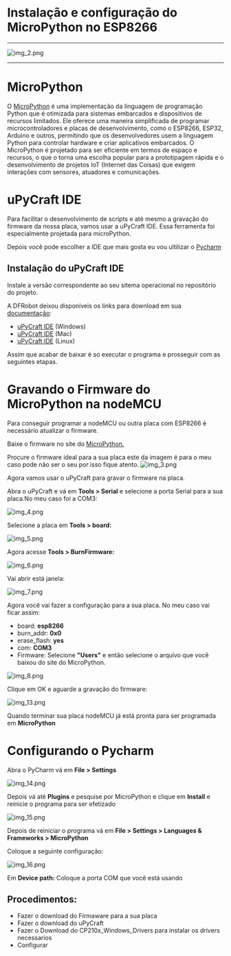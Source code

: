 # Instalação e configuração do MicroPython no ESP8266

---
![img_2.png](img/img_2.png)

---
# MicroPython
O [MicroPython](https://micropython.org/) é uma implementação da linguagem de programação Python que é otimizada para sistemas embarcados e dispositivos de recursos limitados. Ele oferece uma maneira simplificada de programar microcontroladores e placas de desenvolvimento, como o ESP8266, ESP32, Arduino e outros, permitindo que os desenvolvedores usem a linguagem Python para controlar hardware e criar aplicativos embarcados. O MicroPython é projetado para ser eficiente em termos de espaço e recursos, o que o torna uma escolha popular para a prototipagem rápida e o desenvolvimento de projetos IoT (Internet das Coisas) que exigem interações com sensores, atuadores e comunicações.

# uPyCraft IDE
Para facilitar o desenvolvimento de scripts e até mesmo a gravação do firmware da nossa placa, vamos usar a uPyCraft IDE. Essa ferramenta foi especialmente projetada para microPython.

Depois você pode escolher a IDE que mais gosta eu vou ultilizar o [Pycharm](https://www.jetbrains.com/pycharm/download/?section=windows)
## Instalação do uPyCraft IDE
Instale a versão correspondente ao seu sitema operacional no repositório do projeto.

A DFRobot deixou disponíveis os links para download em sua [documentação](https://docs.dfrobot.com/upycraft/):
* [uPyCraft IDE](https://raw.githubusercontent.com/DFRobot/uPyCraft/master/uPyCraft.exe) (Windows)
* [uPyCraft IDE](https://raw.githubusercontent.com/DFRobot/uPyCraft/master/uPyCraft_mac_V1.0.zip) (Mac)
* [uPyCraft IDE](https://git.oschina.net/dfrobot/upycraft/raw/master/uPyCraft_linux_V0.30) (Linux)

Assim que acabar de baixar é so executar o programa e prosseguir com as seguintes etapas. 
# Gravando o Firmware do MicroPython na nodeMCU
Para conseguir programar a nodeMCU ou outra placa com ESP8266 é necessário atualizar o firmware.

Baixe o firmware no site do [MicroPython.](https://micropython.org/download/)

Procure o firmware ideal para a sua placa este da imagem é para o meu caso pode não ser o seu por isso fique atento.
![img_3.png](img/img_3.png)

Agora vamos usar o uPyCraft para gravar o firmware na placa.

Abra o uPyCraft e vá em **Tools > Serial** e selecione a porta Serial para a sua placa.No meu caso foi a COM3:

![img_4.png](img/img_4.png)

Selecione a placa em **Tools > board:**

![img_5.png](img/img_5.png)

Agora acesse **Tools > BurnFirmware:**

![img_6.png](img/img_6.png)

Vai abrir está janela:

![img_7.png](img/img_7.png)

Agora você vai fazer a configuração para a sua placa.
No meu caso vai ficar assim:
* board: **esp8266**
* burn_addr: **0x0**
* erase_flash: **yes**
* com: **COM3**
* Firmware: Selecione **"Users"** e então selecione o arquivo que você baixou do site do MicroPython.

![img_8.png](img/img_8.png)

Clique em OK e aguarde a gravação do firmware:

![img_13.png](img/img_13.png)

Quando terminar sua placa nodeMCU já está pronta para ser programada em **MicroPython**

# Configurando o Pycharm
Abra o PyCharm vá em **File > Settings** 

![img_14.png](img/img_14.png)

Depois vá até **Plugins** e pesquise por MicroPython e clique em **Install** e reinicie o programa para ser efetizado 

![img_15.png](img/img_15.png)

Depois de reiniciar o programa vá em **File > Settings > Languages & Frameworks > MicroPython**

Coloque a seguinte configuração:

![img_16.png](img/img_16.png)

Em **Device path:** Coloque a porta COM que você está usando

## Procedimentos:
* Fazer o download do Firmaware para a sua placa 
* Fazer o download do uPyCraft 
* Fazer o Download do CP210x_Windows_Drivers para instalar os drivers necessarios 
* Configurar 

